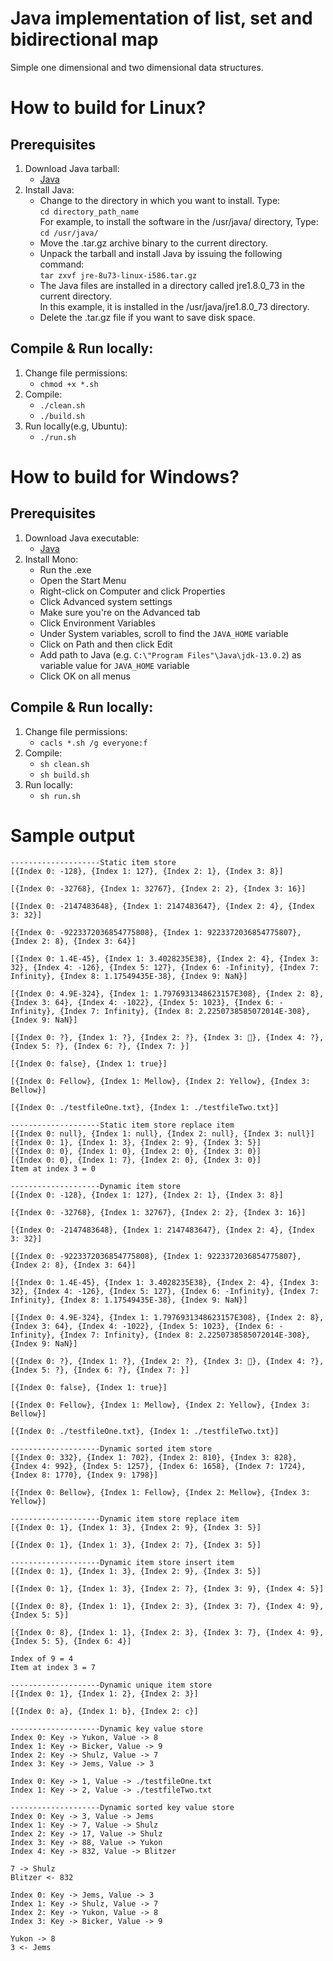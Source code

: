 # Java implementation of list, set and bidirectional map
Simple one dimensional and two dimensional data structures.

# How to build for Linux?
## Prerequisites
1. Download Java tarball:
    - [Java](https://www.java.com/en/download/manual.jsp "Java download page")
1. Install Java:
    - Change to the directory in which you want to install. Type:  
     `cd directory_path_name`  
      For example, to install the software in the /usr/java/ directory, Type:  
     `cd /usr/java/`  
    - Move the .tar.gz archive binary to the current directory.
    - Unpack the tarball and install Java by issuing the following command:  
     `tar zxvf jre-8u73-linux-i586.tar.gz`
    - The Java files are installed in a directory called jre1.8.0_73 in the current directory.  
      In this example, it is installed in the /usr/java/jre1.8.0_73 directory.
    - Delete the .tar.gz file if you want to save disk space.
## Compile & Run locally:
1. Change file permissions:
    - `chmod +x *.sh`
2. Compile:
    - `./clean.sh`
    - `./build.sh`
3. Run locally(e.g, Ubuntu):
    - `./run.sh`

# How to build for Windows?
## Prerequisites
1. Download Java executable:
    - [Java](https://www.java.com/en/download/manual.jsp "Java download page")
2. Install Mono:
    - Run the .exe
    - Open the Start Menu
    - Right-click on Computer and click Properties
    - Click Advanced system settings
    - Make sure you're on the Advanced tab
    - Click Environment Variables
    - Under System variables, scroll to find the `JAVA_HOME` variable
    - Click on Path and then click Edit
    - Add path to Java (e.g. `C:\"Program Files"\Java\jdk-13.0.2`) as variable value for `JAVA_HOME` variable
    - Click OK on all menus
## Compile & Run locally:
1. Change file permissions:
    - `cacls *.sh /g everyone:f`
2. Compile:
    - `sh clean.sh`
    - `sh build.sh`
3. Run locally:
    - `sh run.sh`

# Sample output
```
--------------------Static item store
[{Index 0: -128}, {Index 1: 127}, {Index 2: 1}, {Index 3: 8}]

[{Index 0: -32768}, {Index 1: 32767}, {Index 2: 2}, {Index 3: 16}]

[{Index 0: -2147483648}, {Index 1: 2147483647}, {Index 2: 4}, {Index 3: 32}]

[{Index 0: -9223372036854775808}, {Index 1: 9223372036854775807}, {Index 2: 8}, {Index 3: 64}]

[{Index 0: 1.4E-45}, {Index 1: 3.4028235E38}, {Index 2: 4}, {Index 3: 32}, {Index 4: -126}, {Index 5: 127}, {Index 6: -Infinity}, {Index 7: Infinity}, {Index 8: 1.17549435E-38}, {Index 9: NaN}]

[{Index 0: 4.9E-324}, {Index 1: 1.7976931348623157E308}, {Index 2: 8}, {Index 3: 64}, {Index 4: -1022}, {Index 5: 1023}, {Index 6: -Infinity}, {Index 7: Infinity}, {Index 8: 2.2250738585072014E-308}, {Index 9: NaN}]

[{Index 0: ?}, {Index 1: ?}, {Index 2: ?}, {Index 3: ￿}, {Index 4: ?}, {Index 5: ?}, {Index 6: ?}, {Index 7: }]

[{Index 0: false}, {Index 1: true}]

[{Index 0: Fellow}, {Index 1: Mellow}, {Index 2: Yellow}, {Index 3: Bellow}]

[{Index 0: ./testfileOne.txt}, {Index 1: ./testfileTwo.txt}]

--------------------Static item store replace item
[{Index 0: null}, {Index 1: null}, {Index 2: null}, {Index 3: null}]
[{Index 0: 1}, {Index 1: 3}, {Index 2: 9}, {Index 3: 5}]
[{Index 0: 0}, {Index 1: 0}, {Index 2: 0}, {Index 3: 0}]
[{Index 0: 0}, {Index 1: 7}, {Index 2: 0}, {Index 3: 0}]
Item at index 3 = 0

--------------------Dynamic item store
[{Index 0: -128}, {Index 1: 127}, {Index 2: 1}, {Index 3: 8}]

[{Index 0: -32768}, {Index 1: 32767}, {Index 2: 2}, {Index 3: 16}]

[{Index 0: -2147483648}, {Index 1: 2147483647}, {Index 2: 4}, {Index 3: 32}]

[{Index 0: -9223372036854775808}, {Index 1: 9223372036854775807}, {Index 2: 8}, {Index 3: 64}]

[{Index 0: 1.4E-45}, {Index 1: 3.4028235E38}, {Index 2: 4}, {Index 3: 32}, {Index 4: -126}, {Index 5: 127}, {Index 6: -Infinity}, {Index 7: Infinity}, {Index 8: 1.17549435E-38}, {Index 9: NaN}]

[{Index 0: 4.9E-324}, {Index 1: 1.7976931348623157E308}, {Index 2: 8}, {Index 3: 64}, {Index 4: -1022}, {Index 5: 1023}, {Index 6: -Infinity}, {Index 7: Infinity}, {Index 8: 2.2250738585072014E-308}, {Index 9: NaN}]

[{Index 0: ?}, {Index 1: ?}, {Index 2: ?}, {Index 3: ￿}, {Index 4: ?}, {Index 5: ?}, {Index 6: ?}, {Index 7: }]

[{Index 0: false}, {Index 1: true}]

[{Index 0: Fellow}, {Index 1: Mellow}, {Index 2: Yellow}, {Index 3: Bellow}]

[{Index 0: ./testfileOne.txt}, {Index 1: ./testfileTwo.txt}]

--------------------Dynamic sorted item store
[{Index 0: 332}, {Index 1: 702}, {Index 2: 810}, {Index 3: 828}, {Index 4: 992}, {Index 5: 1257}, {Index 6: 1658}, {Index 7: 1724}, {Index 8: 1770}, {Index 9: 1798}]

[{Index 0: Bellow}, {Index 1: Fellow}, {Index 2: Mellow}, {Index 3: Yellow}]

--------------------Dynamic item store replace item
[{Index 0: 1}, {Index 1: 3}, {Index 2: 9}, {Index 3: 5}]

[{Index 0: 1}, {Index 1: 3}, {Index 2: 7}, {Index 3: 5}]

--------------------Dynamic item store insert item
[{Index 0: 1}, {Index 1: 3}, {Index 2: 9}, {Index 3: 5}]

[{Index 0: 1}, {Index 1: 3}, {Index 2: 7}, {Index 3: 9}, {Index 4: 5}]

[{Index 0: 8}, {Index 1: 1}, {Index 2: 3}, {Index 3: 7}, {Index 4: 9}, {Index 5: 5}]

[{Index 0: 8}, {Index 1: 1}, {Index 2: 3}, {Index 3: 7}, {Index 4: 9}, {Index 5: 5}, {Index 6: 4}]

Index of 9 = 4
Item at index 3 = 7

--------------------Dynamic unique item store
[{Index 0: 1}, {Index 1: 2}, {Index 2: 3}]

[{Index 0: a}, {Index 1: b}, {Index 2: c}]

--------------------Dynamic key value store
Index 0: Key -> Yukon, Value -> 8
Index 1: Key -> Bicker, Value -> 9
Index 2: Key -> Shulz, Value -> 7
Index 3: Key -> Jems, Value -> 3

Index 0: Key -> 1, Value -> ./testfileOne.txt
Index 1: Key -> 2, Value -> ./testfileTwo.txt

--------------------Dynamic sorted key value store
Index 0: Key -> 3, Value -> Jems
Index 1: Key -> 7, Value -> Shulz
Index 2: Key -> 17, Value -> Shulz
Index 3: Key -> 88, Value -> Yukon
Index 4: Key -> 832, Value -> Blitzer

7 -> Shulz
Blitzer <- 832

Index 0: Key -> Jems, Value -> 3
Index 1: Key -> Shulz, Value -> 7
Index 2: Key -> Yukon, Value -> 8
Index 3: Key -> Bicker, Value -> 9

Yukon -> 8
3 <- Jems
```
